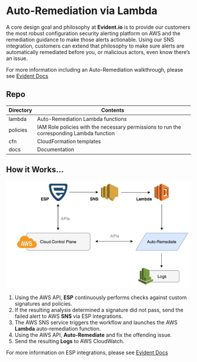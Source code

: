 # Auto-Remediation via Lambda

A core design goal and philosophy at **Evident.io** is to provide our customers the most robust configuration security alerting platform on AWS and the remediation guidance to make those alerts actionable. Using our SNS integration, customers can extend that philosophy to make sure alerts are automatically remediated before you, or malicious actors, even know there’s an issue.

For more information including an Auto-Remediation walkthrough, please see [Evident Docs](http://docs.evident.io/#auto-remediation-via-lambda-walkthrough)

## Repo

Directory | Contents
--------- | ---------
lambda    | Auto-Remediation Lambda functions
policies  | IAM Role policies with the necessary permissions to run the corresponding Lambda function
cfn       | CloudFormation templates
docs      | Documentation

## How it Works...

![Auto-Remediation Flow](../../autoremediate/images/remediate.jpg)

1. Using the AWS API, **ESP** continuously performs checks against custom signatures and policies.
2. If the resulting analysis determined a signature did not pass, send the failed alert to AWS **SNS** via ESP integrations.
3. The AWS SNS service triggers the workflow and launches the AWS **Lambda** auto-remediation function.
4. Using the AWS API, **Auto-Remediate** and fix the offending issue.
5. Send the resulting **Logs** to AWS CloudWatch.

For more information on ESP integrations, please see [Evident Docs](http://docs.evident.io/#integrations)
